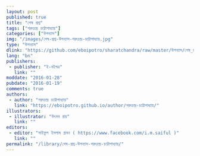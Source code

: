 ```yaml
---
layout: post
published: true
title: "শেষ প্রশ্ন"
tags: ["শরৎচন্দ্র চট্টোপাধ্যায়"]
categories: ["উপন্যাস"]
img: "/images/শেষ-প্রশ্ন-উপন্যাস-শরৎচন্দ্র-চট্টোপাধ্যায়.jpg"
type: "উপন্যাস"
dlink: "https://github.com/eboipotro/sharatchandra/raw/master/উপন্যাস/শেষ_প্রশ্ন.epub"
lang: "bn"
publishers: 
 - publisher: "ই-বইপত্র"
   link: ""
moddate: "2016-01-28"
pubdate: "2016-01-19"
comments: true
authors: 
 - author: "শরৎচন্দ্র চট্টোপাধ্যায়"
   link: "https://eboipotro.github.io/author/শরৎচন্দ্র-চট্টোপাধ্যায়/"
illustrators: 
 - illustrator: "উৎসব রায়"
   link: ""
editors: 
 - editor: "সাইফুল ইসলাম প্লাবন ( https://www.facebook.com/i.m.saiful )"
   link: ""
permalink: "/library/শেষ-প্রশ্ন-উপন্যাস-শরৎচন্দ্র-চট্টোপাধ্যায়/"
---
```

